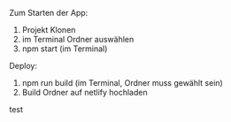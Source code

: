Zum Starten der App:
1. Projekt Klonen
2. im Terminal Ordner auswählen
3. npm start (im Terminal)

Deploy: 
1. npm run build (im Terminal, Ordner muss gewählt sein)
2. Build Ordner auf netlify hochladen

test